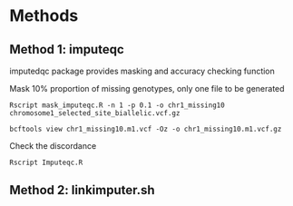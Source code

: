 # Methods

## Method 1: imputeqc

imputedqc package provides masking and accuracy checking function

Mask 10% proportion of missing genotypes, only one file to be generated

`Rscript mask_imputeqc.R -n 1 -p 0.1 -o chr1_missing10 chromosome1_selected_site_biallelic.vcf.gz`

`bcftools view chr1_missing10.m1.vcf -Oz -o chr1_missing10.m1.vcf.gz`

Check the discordance

`Rscript Imputeqc.R`

## Method 2: linkimputer.sh

